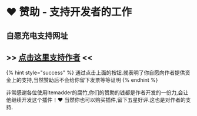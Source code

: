 # ❤️ 赞助 - 支持开发者的工作

## 自愿充电支持网址

## &gt;&gt; [点击这里支持作者](https://donate.plugin.ga/) &lt;&lt;

{% hint style="success" %}
通过点击上面的按钮.就表明了你自愿向作者提供资金上的支持,当然赞助后不会给你留下发票等等证明
{% endhint %}

非常感谢各位使用Itemadder的腐竹,你们的赞助的钱都是作者开发的一份力,会让他继续开发这个插件！❤️ 当然你也可以购买插件,留下五星好评.这也是对作者的支持.

